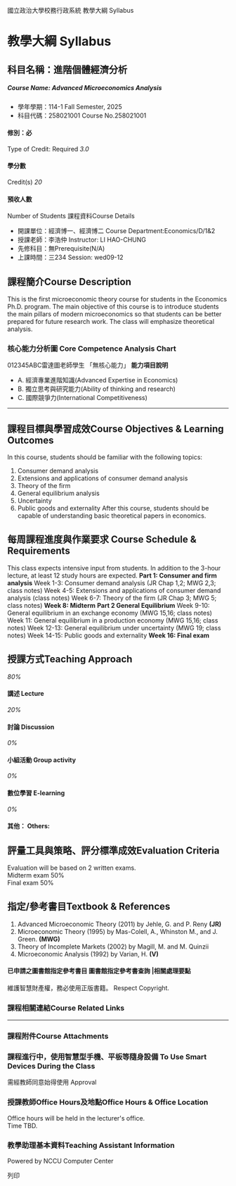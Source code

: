 國立政治大學校務行政系統 教學大綱 Syllabus
# 教學大綱 Syllabus
##  科目名稱：進階個體經濟分析
#####  Course Name: Advanced Microeconomics Analysis
  * 學年學期：114-1 Fall Semester, 2025 
  * 科目代碼：258021001 Course No.258021001


#### 修別：必
Type of Credit: Required 
_3.0_
#### 學分數
Credit(s)
_20_
#### 預收人數
Number of Students
課程資料Course Details
  * 開課單位：經濟博一、經濟博二 Course Department:Economics/D/1&2 
  * 授課老師：李浩仲 Instructor: LI HAO-CHUNG 
  * 先修科目：無Prerequisite(N/A)
  * 上課時間：三234 Session: wed09-12


##  課程簡介Course Description
This is the first microeconomic theory course for students in the Economics Ph.D. program. The main objective of this course is to introduce students the main pillars of modern microeconomics so that students can be better prepared for future research work. The class will emphasize theoretical analysis.
###  核心能力分析圖 Core Competence Analysis Chart
012345ABC雷達圖老師學生
「無核心能力」 
**能力項目說明**
  * A. 經濟專業進階知識(Advanced Expertise in Economics)
  * B. 獨立思考與研究能力(Ability of thinking and research)
  * C. 國際競爭力(International Competitiveness)


* * *
##  課程目標與學習成效Course Objectives & Learning Outcomes 
In this course, students should be familiar with the following topics: 
1. Consumer demand analysis 
2. Extensions and applications of consumer demand analysis 
3. Theory of the firm 
4. General equilibrium analysis 
5. Uncertainty 
6. Public goods and externality 
After this course, students should be capable of understanding basic theoretical papers in economics.
##  每周課程進度與作業要求 Course Schedule & Requirements
This class expects intensive input from students. In addition to the 3-hour lecture, at least 12 study hours are expected. 
**Part 1: Consumer and firm analysis**
Week 1-3: Consumer demand analysis (JR Chap 1,2; MWG 2,3; class notes)
Week 4-5: Extensions and applications of consumer demand analysis (class notes)
Week 6-7: Theory of the firm (JR Chap 3; MWG 5; class notes)
**Week 8: Midterm**
**Part 2 General Equilibrium**
Week 9-10: General equilibrium in an exchange economy (MWG 15,16; class notes)
Week 11: General equilibrium in a production economy (MWG 15,16; class notes)
Week 12-13: General equilibrium under uncertainty (MWG 19; class notes)
Week 14-15: Public goods and externality 
**Week 16: Final exam**
##  授課方式Teaching Approach
_80%_
####  講述 Lecture
_20%_
####  討論 Discussion
_0%_
####  小組活動 Group activity
_0%_
####  數位學習 E-learning
_0%_
####  其他： Others:
##  評量工具與策略、評分標準成效Evaluation Criteria
Evaluation will be based on 2 written exams.   
Midterm exam 50%   
Final exam 50%
##  指定/參考書目Textbook & References
1. Advanced Microeconomic Theory (2011) by Jehle, G. and P. Reny **(JR)**
2. Microeconomic Theory (1995) by Mas-Colell, A., Whinston M., and J. Green. **(MWG)**
3. Theory of Incomplete Markets (2002) by Magill, M. and M. Quinzii
4. Microeconomic Analysis (1992) by Varian, H. **(V)**
####  已申請之圖書館指定參考書目  圖書館指定參考書查詢 |相關處理要點
維護智慧財產權，務必使用正版書籍。 Respect Copyright.
###  課程相關連結Course Related Links
* * *
###  課程附件Course Attachments
###  課程進行中，使用智慧型手機、平板等隨身設備 To Use Smart Devices During the Class
需經教師同意始得使用  Approval
###  授課教師Office Hours及地點Office Hours & Office Location
Office hours will be held in the lecturer's office.   
Time TBD.
###  教學助理基本資料Teaching Assistant Information
Powered by NCCU Computer Center
  
列印
